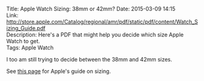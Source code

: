 Title: Apple Watch Sizing: 38mm or 42mm?
Date: 2015-03-09 14:15  
Link: http://store.apple.com/Catalog/regional/amr/pdf/static/pdf/content/Watch_Sizing_Guide.pdf  
Description: Here's a PDF that might help you decide which size Apple Watch to get.  
Tags: Apple Watch  

I too am still trying to decide between the 38mm and 42mm sizes. 

See [this page][1] for Apple's guide on sizing.

[1]: http://store.apple.com/Catalog/regional/amr/pdf/static/pdf/content/Watch_Sizing_Guide.pdf "Apple's Watch sizing guide"